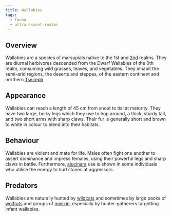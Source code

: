 ```yaml
---
title: Wallabies
tags:
  - fauna
  - ultra-essent-realms
---
```

## Overview
Wallabies are a species of marsupials native to the 1st and [2nd](lore/2nd-realm.md) realms. They are diurnal herbivores descended from the Dwarf Wallabies of the 0th realm, consuming wild grasses, leaves, and vegetables. They inhabit the semi-arid regions, the deserts and steppes, of the eastern continent and northern [Tseireph](lore/2nd-realm/tseireph.md).
## Appearance
Wallabies can reach a length of 45 cm from snout to tial at maturity. They have two large, bulky legs which they use to hop around, a thick, sturdy tail, and two short arms with sharp claws. Their fur is generally short and brown to white in colour to blend into their habitats.
## Behaviour
Wallabies are violent and mate for life. Males often fight one another to assert dominance and impress females, using their powerful legs and sharp claws in battle. Furthermore, [alucinara](lore/cosmology/alucinara.md) use is shown in some individuals who utilise the energy to hurl stones at aggressors.
## Predators
Wallabies are naturally hunted by [wildcats](fauna/wildcats.md) and sometimes by large packs of [wolfrats](fauna/wolfrats.md) and groups of [minikin](fauna/minikin.md), especially by hunter-gatherers targetting infant wallabies.